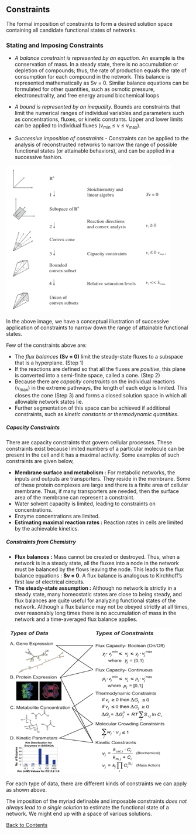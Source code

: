 ## Constraints

The formal imposition of constraints to form a desired solution space containing all candidate functional states of networks.

### Stating and Imposing Constraints

- *A balance constraint is represented by an equation.* An example is the conservation of mass. In a steady state, there is no accumulation or depletion of compounds; thus, the rate of production equals the rate of consumption for each compound in the network. This balance is represented mathematically as Sv = 0. Similar balance equations can be formulated for other quantities, such as osmotic pressure, electroneutrality, and free energy around biochemical loops

- *A bound is represented by an inequality.* Bounds are constraints that limit the numerical ranges of individual variables and parameters such as concentrations, fluxes, or kinetic constants. Upper and lower limits can be applied to individual fluxes (v<sub>min</sub> ≤ v ≤ v<sub>max</sub>).

- *Successive imposition of constraints* - Constraints can be applied to the analysis of reconstructed networks to narrow the range of possible functional states (or attainable behaviors), and can be applied in a successive fashion.

<img src="pics/4.1.png" width="450" height="400">

In the above image, we have a conceptual illustration of successive application of constraints to narrow down the range of attainable functional states.

Few of the constraints above are:
- The *flux balances* **(Sv = 0)** limit the steady-state fluxes to a subspace that is a hyperplane. (Step 1)
- If the reactions are defined so that all the fluxes are *positive*, this plane
is converted into a semi-finite space, called a cone. (Step 2)
- Because there are *capacity constraints* on the individual reactions (v<sub>max</sub>) in the extreme pathways, the length of each edge is limited. This closes the cone (Step 3) and forms a closed solution space in which all allowable network states lie.
- Further segmentation of this space can be achieved if additional constraints, such as *kinetic constants or thermodynamic quantities*.


##### Capacity Constraints
There are capacity constraints that govern cellular processes. These constraints exist because limited numbers of a particular molecule can be present in the cell and it has a maximal activity. Some examples of such constraints are given below,
- **Membrane surface and metabolism :** For metabolic networks, the inputs and outputs are transporters. They reside in the membrane. Some of these protein complexes are large and there is a finite area of cellular membrane. Thus, if many transporters are needed, then the surface area of the membrane can represent a constraint.
- Water solvent capacity is limited, leading to constraints on concentrations.
- Enzyme concentrations are limited.
- **Estimating maximal reaction rates :** Reaction rates in cells are limited by the achievable kinetics.

##### Constraints from Chemistry
- **Flux balances :** Mass cannot be created or destroyed. Thus, when a network is in a steady state, all the fluxes into a node in the network must be balanced by the flows leaving the node. This leads to the flux balance equations : **Sv = 0**. A flux balance is analogous to Kirchhoff’s first law of electrical circuits.
-  **The steady-state assumption :** Although no network is strictly in a steady state, many homeostatic states are close to being steady, and flux balances are quite useful for analyzing functional states of the network. Although a flux balance may not be obeyed strictly at all times, over reasonably long times there is no accumulation of mass in the network and a time-averaged flux balance applies.

<img src="pics/4.2.png" width="450" height="400">

For each type of data, there are different kinds of constraints we can apply as shown above.

The imposition of the myriad definable and imposable constraints *does not always
lead to a single solution* to estimate the functional state of a network. We might end up with a space of various solutions.

[Back to Contents](../README.md)
 

